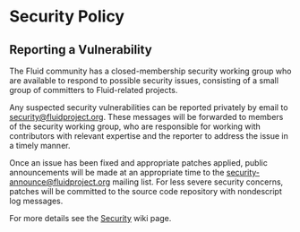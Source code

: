 # Security Policy

## Reporting a Vulnerability

The Fluid community has a closed-membership security working group who are available to respond to possible security issues, consisting of a small group of committers to Fluid-related projects.

Any suspected security vulnerabilities can be reported privately by email to [security@fluidproject.org](mailto:security@fluidproject.org). These messages will be forwarded to members of the security working group, who are responsible for working with contributors with relevant expertise and the reporter to address the issue in a timely manner.

Once an issue has been fixed and appropriate patches applied, public announcements will be made at an appropriate time to the [security-announce@fluidproject.org](http://fluidproject.org/mailman/listinfo/security-announce) mailing list. For less severe security concerns, patches will be committed to the source code repository with nondescript log messages.

For more details see the [Security](https://wiki.fluidproject.org/display/fluid/Security) wiki page.
